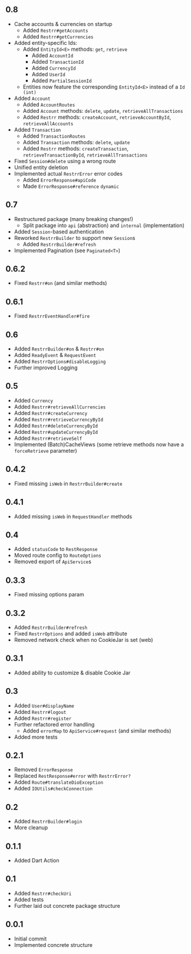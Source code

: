 ## 0.8
- Cache accounts & currencies on startup
  - Added `Restrr#getAccounts`
  - Added `Restrr#getCurrencies`
- Added entity-specific Ids:
  - Added `EntityId<E>` methods: `get`, `retrieve`
    - Added `AccountId`
    - Added `TransactionId`
    - Added `CurrencyId`
    - Added `UserId`
    - Added `PartialSessionId`
  - Entities now feature the corresponding `EntityId<E>` instead of a `Id (int)`
- Added `Account`
  - Added `AccountRoutes`
  - Added `Account` methods: `delete`, `update`, `retrieveAllTransactions`
  - Added `Restrr` methods: `createAccount`, `retrieveAccountById`, `retrieveAllAccounts`
- Added `Transaction`
  - Added `TransactionRoutes`
  - Added `Transaction` methods: `delete`, `update`
  - Added `Restrr` methods: `createTransaction`, `retrieveTransactionById`, `retrieveAllTransactions`
- Fixed `Session#delete` using a wrong route
- Unified entity deletion
- Implemented actual `RestrrError` error codes
  - Added `ErrorResponse#apiCode` 
  - Made `ErrorResponse#reference` `dynamic`

## 0.7
- Restructured package (many breaking changes!)
  - Split package into `api` (abstraction) and `internal` (implementation)
- Added `Session`-based authentication
- Reworked `RestrrBuilder` to support new `Session`s
  - Added `RestrrBuilder#refresh`
- Implemented Pagination (see `Paginated<T>`)

## 0.6.2
- Fixed `Restrr#on` (and similar methods)

## 0.6.1
- Fixed `RestrrEventHandler#fire`

## 0.6
- Added `RestrrBuilder#on` & `Restrr#on`
- Added `ReadyEvent` & `RequestEvent`
- Added `RestrrOptions#disableLogging`
- Further improved Logging

## 0.5
- Added `Currency`
- Added `Restrr#retrieveAllCurrencies`
- Added `Restrr#createCurrency`
- Added `Restrr#retrieveCurrencyById`
- Added `Restrr#deleteCurrencyById`
- Added `Restrr#updateCurrencyById`
- Added `Restrr#retrieveSelf`
- Implemented (Batch)CacheViews (some retrieve methods now have a `forceRetrieve` parameter)

## 0.4.2
- Fixed missing `isWeb` in `RestrrBuilder#create`

## 0.4.1
- Added missing `isWeb` in `RequestHandler` methods

## 0.4
- Added `statusCode` to `RestResponse`
- Moved route config to `RouteOptions`
- Removed export of `ApiService`s

## 0.3.3
- Fixed missing options param

## 0.3.2
- Added `RestrrBuilder#refresh`
- Fixed `RestrrOptions` and added `isWeb` attribute
- Removed network check when no CookieJar is set (web)

## 0.3.1 
- Added ability to customize & disable Cookie Jar

## 0.3
- Added `User#displayName`
- Added `Restrr#logout`
- Added `Restrr#register`
- Further refactored error handling
  - Added `errorMap` to `ApiService#request` (and similar methods)
- Added more tests

## 0.2.1
- Removed `ErrorResponse`
- Replaced `RestResponse#error` with `RestrrError?`
- Added `Route#translateDioException`
- Added `IOUtils#checkConnection`

## 0.2
- Added `RestrrBuilder#login`
- More cleanup

## 0.1.1
- Added Dart Action

## 0.1
- Added `Restrr#checkUri`
- Added tests
- Further laid out concrete package structure

## 0.0.1
- Initial commit
- Implemented concrete structure
